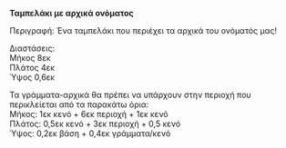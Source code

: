 **Ταμπελάκι με αρχικά ονόματος**

Περιγραφή:
Ένα ταμπελάκι που περιέχει τα αρχικά του ονόματός μας!

Διαστάσεις:  
Μήκος 8εκ   
Πλάτος 4εκ  
Ύψος 0,6εκ  
  
Τα γράμματα-αρχικά θα πρέπει να υπάρχουν στην περιοχή που περικλείεται από τα παρακάτω όρια:  
Μήκος: 1εκ κενό + 6εκ περιοχή + 1εκ κενό  
Πλάτος: 0,5εκ κενό + 3εκ περιοχή + 0,5 κενό  
Ύψος: 0,2εκ βάση + 0,4εκ γράμματα/κενό  
  
